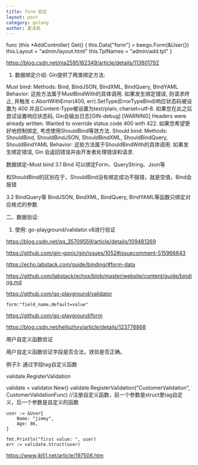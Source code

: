 ```yaml
---
title: form 验证
layout: post
category: golang
author: 夏泽民
---
```


func (this *AddController) Get() {
    this.Data["form"] = beego.Form(&User{})
    this.Layout = "admin/layout.html"
    this.TplNames = "admin/add.tpl"
}  

https://blog.csdn.net/ma2595162349/article/details/113801792
<!-- more -->
1. 数据绑定介绍:
Gin提供了两类绑定方法:

Must bind:
Methods:
Bind, BindJSON, BindXML, BindQuery, BindYAML
Behavior:
这些方法属于MustBindWith的具体调用. 如果发生绑定错误, 则请求终止, 并触发 c.AbortWithError(400, err).SetType(ErrorTypeBind)响应状态码被设置为 400 并且Content-Type被设置为text/plain; charset=utf-8. 如果您在此之后尝试设置响应状态码, Gin会输出日志[GIN-debug] [WARNING] Headers were already written. Wanted to override status code 400 with 422. 如果您希望更好地控制绑定, 考虑使用ShouldBind等效方法.
Should bind:
Methods:
ShouldBind, ShouldBindJSON, ShouldBindXML, ShouldBindQuery, ShouldBindYAML
Behavior:
这些方法属于ShouldBindWith的具体调用. 如果发生绑定错误, Gin 会返回错误并由开发者处理错误和请求.


数据绑定–Must bind
3.1 Bind
可以绑定Form、QueryString、Json等

和ShouldBind的区别在于，ShouldBind没有绑定成功不报错，就是空值，Bind会报错

3.2 BindQuery等
BindJSON, BindXML, BindQuery, BindYAML等函数只绑定对应格式的参数

二、数据验证:
1. 使用:
go-playground/validator.v8进行验证

https://blog.csdn.net/qq_35709559/article/details/109481269

https://github.com/gin-gonic/gin/issues/1052#issuecomment-515966643

https://echo.labstack.com/guide/binding/#form-data

https://github.com/labstack/echox/blob/master/website/content/guide/binding.md

https://github.com/go-playground/validator


`form:"field_name,default=value"`

https://github.com/go-playground/form


https://blog.csdn.net/hellozhxy/article/details/123778868

用户自定义函数验证

用户自定义函数验证字段是否合法，效验是否正确。

例子3: 通过字段tag自定义函数

validate.RegisterValidation

 validate = validator.New()
    validate.RegisterValidation("CustomerValidation", CustomerValidationFunc) //注册自定义函数，前一个参数是struct里tag自定义，后一个参数是自定义的函数
 
    user := &User{
        Name: "jimmy",
        Age: 86,
    }
 
    fmt.Println("first value: ", user)
    err := validate.Struct(user)
   
    
https://www.jb51.net/article/197506.htm


